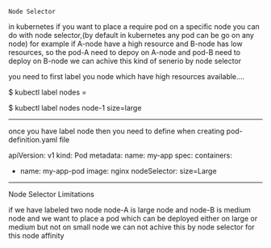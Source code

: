 	Node Selector


in kubernetes if you want to place a require pod on a specific node you can do
with node selector,(by default in kubernetes any pod can be go on any node)
 for example if A-node have a high resource and B-node has low
resources, so the pod-A need to depoy on A-node and pod-B need to deploy on B-node we can 
achive this kind of senerio by node selector 

you need to first label you node which have high resources available....


 $ kubectl label nodes <node-name> <label-key>=<label-value>

 $ kubectl label nodes node-1 size=large

---------------------------------------------

once you have label node then you need to define when creating pod-definition.yaml file


apiVersion: v1
kind: Pod
metadata:
  name: my-app
spec:
  containers:
  - name: my-app-pod
    image: nginx
  nodeSelector:
    size=Large

------------------------------------------

Node Selector Limitations 

if we have labeled two node node-A is large node and node-B is medium node and we want
to place a pod which can be deployed either on large or medium but not on small node we can
not achive this by node selector for this node affinity 
